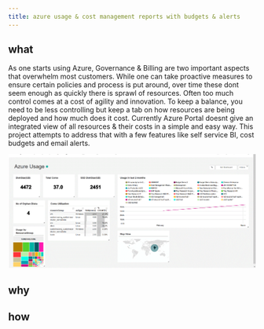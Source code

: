 ```yaml
---
title: azure usage & cost management reports with budgets & alerts
---
```


## what

As one starts using Azure, Governance & Billing are two important aspects that overwhelm most customers. While one can take proactive measures to ensure certain policies and process is put around, over time these dont seem enough as quickly there is sprawl of resources. Often too much control comes at a cost of agility and innovation. To keep a balance, you need to be less controlling but  keep a tab on how resources are being deployed and how much does it cost. Currently Azure Portal doesnt give an integrated view of all resources & their costs in a simple and easy way. This project attempts to address that with a few features like self service BI, cost budgets and email alerts.

![sample dashboard](https://github.com/ameetkonnur/blogs/raw/master/img/billing-1.gif)

## why

## how
